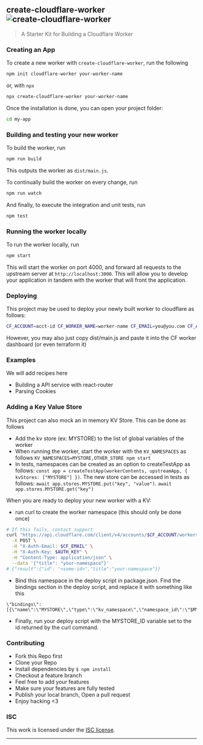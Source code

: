 ## create-cloudflare-worker ![create-cloudflare-worker](https://img.shields.io/npm/v/create-cloudflare-worker.svg)

> A Starter Kit for Building a Cloudflare Worker

### Creating an App

To create a new worker with `create-cloudflare-worker`, run the following

```bash
npm init cloudflare-worker your-worker-name
```

or, with `npx`

```bash
npx create-cloudflare-worker your-worker-name
```

Once the installation is done, you can open your project folder:

```bash
cd my-app
```

### Building and testing your new worker

To build the worker, run

```bash
npm run build
```

This outputs the worker as `dist/main.js`.

To continually build the worker on every change, run

```bash
npm run watch
```

And finally, to execute the integration and unit tests, run

```bash
npm test
```

### Running the worker locally

To run the worker locally, run

```bash
npm start
```

This will start the worker on port 4000, and forward all requests to the upstream server at `http://localhost:3000`. This will allow you to develop your application in tandem with the worker that will front the application.

### Deploying

This project may be used to deploy your newly built worker to cloudflare as follows:

```bash
CF_ACCOUNT=acct-id CF_WORKER_NAME=worker-name CF_EMAIL=you@you.com CF_AUTH_KEY=auth-key npm run deploy
```

However, you may also just copy dist/main.js and paste it into the CF worker dashboard (or even terraform it)

### Examples

We will add recipes here
- Building a API service with react-router
- Parsing Cookies

### Adding a Key Value Store

This project can also mock an in memory KV Store. This can be done as follows

- Add the kv store (ex: MYSTORE) to the list of global variables of the worker
- When running the worker, start the worker with the `KV_NAMESPACES` as follows `KV_NAMESPACES=MYSTORE,OTHER_STORE npm start`
- In tests, namespaces can be created as an option to createTestApp as follows: `const app = createTestApp(workerContents, upstreamApp, { kvStores: ["MYSTORE"] })`. The new store can be accessed in tests as follows: `await app.stores.MYSTORE.put("key", "value")`. `await app.stores.MYSTORE.get("key")`

When you are ready to deploy your new worker with a KV:

- run curl to create the worker namespace (this should only be done once)
```bash
# If this fails, contact support
curl "https://api.cloudflare.com/client/v4/accounts/$CF_ACCOUNT/workers/namespaces" \
  -X POST \
  -H "X-Auth-Email: $CF_EMAIL" \
  -H "X-Auth-Key: $AUTH_KEY" \
  -H "Content-Type: application/json" \
  --data '{"title": "your-namespace"}'
# {"result":{"id": "<some-id>","title":"your-namespace"}}
```
- Bind this namespace in the deploy script in package.json. Find the bindings section in the deploy script, and replace it with something like this
```
\"bindings\":[{\"name\":\"MYSTORE\",\"type\":\"kv_namespace\",\"namespace_id\":\"$MYSTORE_ID\"}]
```
- Finally, run your deploy script with the MYSTORE_ID variable set to the id returned by the curl command.

### Contributing
- Fork this Repo first
- Clone your Repo
- Install dependencies by `$ npm install`
- Checkout a feature branch
- Feel free to add your features
- Make sure your features are fully tested
- Publish your local branch, Open a pull request
- Enjoy hacking <3

### ISC

This work is licensed under the [ISC license](./LICENSE).

---
